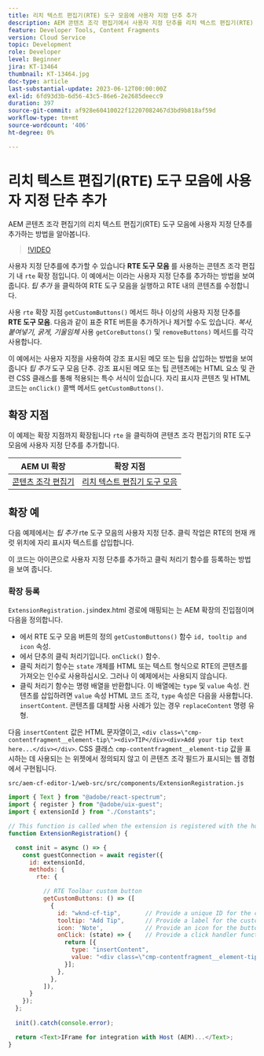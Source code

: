 ```yaml
---
title: 리치 텍스트 편집기(RTE) 도구 모음에 사용자 지정 단추 추가
description: AEM 콘텐츠 조각 편집기에서 사용자 지정 단추를 리치 텍스트 편집기(RTE) 도구 모음에 추가하는 방법을 알아봅니다
feature: Developer Tools, Content Fragments
version: Cloud Service
topic: Development
role: Developer
level: Beginner
jira: KT-13464
thumbnail: KT-13464.jpg
doc-type: article
last-substantial-update: 2023-06-12T00:00:00Z
exl-id: 6fd93d3b-6d56-43c5-86e6-2e2685deecc9
duration: 397
source-git-commit: af928e60410022f12207082467d3bd9b818af59d
workflow-type: tm+mt
source-wordcount: '406'
ht-degree: 0%

---
```


# 리치 텍스트 편집기(RTE) 도구 모음에 사용자 지정 단추 추가

AEM 콘텐츠 조각 편집기의 리치 텍스트 편집기(RTE) 도구 모음에 사용자 지정 단추를 추가하는 방법을 알아봅니다.

>[!VIDEO](https://video.tv.adobe.com/v/3420768?quality=12&learn=on)

사용자 지정 단추를에 추가할 수 있습니다 **RTE 도구 모음** 를 사용하는 콘텐츠 조각 편집기 내 `rte` 확장 점입니다. 이 예에서는 이라는 사용자 지정 단추를 추가하는 방법을 보여 줍니다. _팁 추가_ 을 클릭하여 RTE 도구 모음을 실행하고 RTE 내의 콘텐츠를 수정합니다.

사용 `rte` 확장 지점 `getCustomButtons()` 메서드 하나 이상의 사용자 지정 단추를 **RTE 도구 모음**. 다음과 같이 표준 RTE 버튼을 추가하거나 제거할 수도 있습니다. _복사, 붙여넣기, 굵게, 기울임체_ 사용 `getCoreButtons()` 및 `removeButtons)` 메서드를 각각 사용합니다.

이 예에서는 사용자 지정을 사용하여 강조 표시된 메모 또는 팁을 삽입하는 방법을 보여 줍니다 _팁 추가_ 도구 모음 단추. 강조 표시된 메모 또는 팁 콘텐츠에는 HTML 요소 및 관련 CSS 클래스를 통해 적용되는 특수 서식이 있습니다. 자리 표시자 콘텐츠 및 HTML 코드는 `onClick()` 콜백 메서드 `getCustomButtons()`.

## 확장 지점

이 예제는 확장 지점까지 확장됩니다 `rte` 을 클릭하여 콘텐츠 조각 편집기의 RTE 도구 모음에 사용자 지정 단추를 추가합니다.

| AEM UI 확장 | 확장 지점 |
| ------------------------ | --------------------- | 
| [콘텐츠 조각 편집기](https://developer.adobe.com/uix/docs/services/aem-cf-editor/) | [리치 텍스트 편집기 도구 모음](https://developer.adobe.com/uix/docs/services/aem-cf-editor/api/rte-toolbar/) |

## 확장 예

다음 예제에서는 _팁 추가_ rte 도구 모음의 사용자 지정 단추. 클릭 작업은 RTE의 현재 캐럿 위치에 자리 표시자 텍스트를 삽입합니다.

이 코드는 아이콘으로 사용자 지정 단추를 추가하고 클릭 처리기 함수를 등록하는 방법을 보여 줍니다.

### 확장 등록

`ExtensionRegistration.js`index.html 경로에 매핑되는 는 AEM 확장의 진입점이며 다음을 정의합니다.

+ 에서 RTE 도구 모음 버튼의 정의 `getCustomButtons()` 함수 `id, tooltip and icon` 속성.
+ 에서 단추의 클릭 처리기입니다. `onClick()` 함수.
+ 클릭 처리기 함수는 `state` 개체를 HTML 또는 텍스트 형식으로 RTE의 콘텐츠를 가져오는 인수로 사용하십시오. 그러나 이 예제에서는 사용되지 않습니다.
+ 클릭 처리기 함수는 명령 배열을 반환합니다. 이 배열에는 `type` 및 `value` 속성. 컨텐츠를 삽입하려면 `value` 속성 HTML 코드 조각, `type` 속성은 다음을 사용합니다. `insertContent`. 콘텐츠를 대체할 사용 사례가 있는 경우 `replaceContent` 명령 유형.

다음 `insertContent` 값은 HTML 문자열이고, `<div class=\"cmp-contentfragment__element-tip\"><div>TIP</div><div>Add your tip text here...</div></div>`. CSS 클래스 `cmp-contentfragment__element-tip` 값을 표시하는 데 사용되는 는 위젯에서 정의되지 않고 이 콘텐츠 조각 필드가 표시되는 웹 경험에서 구현됩니다.


`src/aem-cf-editor-1/web-src/src/components/ExtensionRegistration.js`

```javascript
import { Text } from "@adobe/react-spectrum";
import { register } from "@adobe/uix-guest";
import { extensionId } from "./Constants";

// This function is called when the extension is registered with the host and runs in an iframe in the Content Fragment Editor browser window.
function ExtensionRegistration() {

  const init = async () => {
    const guestConnection = await register({
      id: extensionId,
      methods: {
        rte: {

          // RTE Toolbar custom button
          getCustomButtons: () => ([
            {
              id: "wknd-cf-tip",       // Provide a unique ID for the custom button
              tooltip: "Add Tip",      // Provide a label for the custom button
              icon: 'Note',            // Provide an icon for the button (see https://spectrum.adobe.com/page/icons/ for a list of available icons)
              onClick: (state) => {    // Provide a click handler function that returns the instructions array with type and value. This example inserts the HTML snippet for TIP content.
                return [{
                  type: "insertContent",
                  value: "<div class=\"cmp-contentfragment__element-tip\"><div>TIP</div><div>Add your tip text here...</div></div>"
                }];
              },
            },
          ]),
      }
    });
  };
  
  init().catch(console.error);

  return <Text>IFrame for integration with Host (AEM)...</Text>;
}
```
